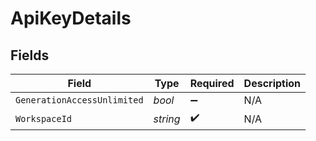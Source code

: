 # ApiKeyDetails


## Fields

| Field                       | Type                        | Required                    | Description                 |
| --------------------------- | --------------------------- | --------------------------- | --------------------------- |
| `GenerationAccessUnlimited` | *bool*                      | :heavy_minus_sign:          | N/A                         |
| `WorkspaceId`               | *string*                    | :heavy_check_mark:          | N/A                         |